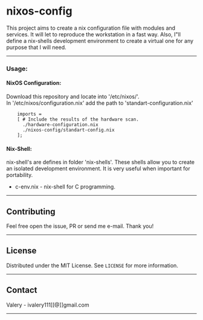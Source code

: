 # nixos-config

This project aims to create a nix configuration file with modules and services. It will let to reproduce the workstation in a fast way.
Also, I"ll define a nix-shells development environment to create a virtual one for any purpose that I will need.  

---

### Usage:  

#### NixOS Configuration:

Download this repository and locate into '/etc/nixos/'.  
In '/etc/nixos/configuration.nix' add the path to 'standart-configuration.nix'
```
    imports =
    [ # Include the results of the hardware scan.
      ./hardware-configuration.nix
      ./nixos-config/standart-config.nix
    ];
```  
#### Nix-Shell:

nix-shell's are defines in folder 'nix-shells'. These shells allow you to create an isolated development environment. It is very useful when important for portability.  
* c-env.nix - nix-shell for C programming.  

---

## Contributing

Feel free open the issue, PR or send me e-mail. Thank you!  

---

## License

Distributed under the MIT License. See `LICENSE` for more information.

---

## Contact

Valery - ivalery111[[@]]gmail.com  

---  
